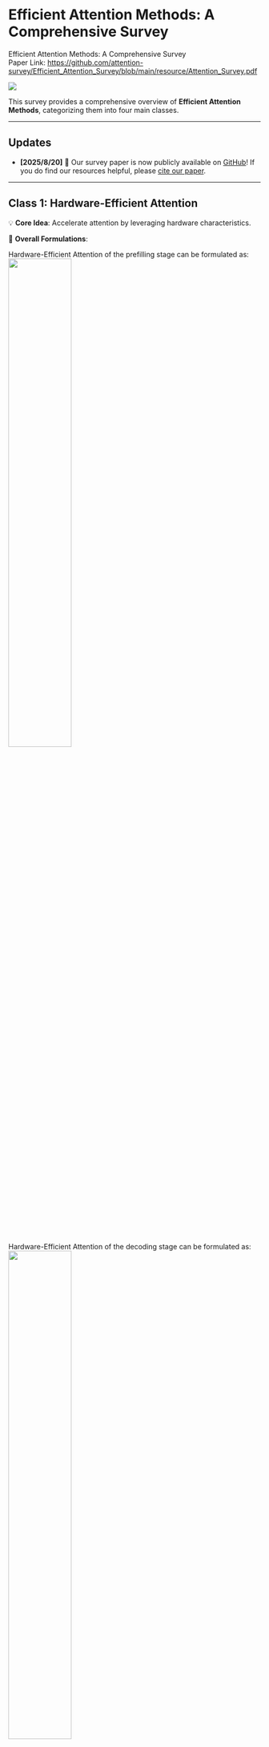 # Efficient Attention Methods: A Comprehensive Survey

Efficient Attention Methods: A Comprehensive Survey  
Paper Link: https://github.com/attention-survey/Efficient_Attention_Survey/blob/main/resource/Attention_Survey.pdf



![](./png_figs/fig2.png)

This survey provides a comprehensive overview of **Efficient Attention Methods**, categorizing them into four main classes.

-----

## Updates

 - **[2025/8/20]** 🎉 Our survey paper is now publicly available on [GitHub](./resources/paper.pdf)! If you do find our resources helpful, please [cite our paper](#citation).


-----

## Class 1: Hardware-Efficient Attention

💡 **Core Idea**: Accelerate attention by leveraging
hardware characteristics.

📝 **Overall Formulations**: 

Hardware-Efficient Attention of the prefilling stage can be formulated as:
 <img src="./png_figs/formula1.png" width="50%" height="50%">

Hardware-Efficient Attention of the decoding stage can be formulated as:
 <img src="./png_figs/formula2.png" width="50%" height="50%">

 ---

An example is **FlashAttention**, which tiles $Q, K, V$ to progressively compute the attention output $O$. Such a strategy avoids the I/O of $S, P$ matrices in the shape of $N \times N$.

 <img src="./png_figs/fig1.png" width="70%" height="70%">

---

The table below summarizes various hardware-efficient attention methods. 👇

![](./png_figs/table2.png)


-----

## Class2: Compact Attention

💡 **Core Idea**: Compressing the KV cache
of attention by weight sharing or low rank decomposition while keeping computational
cost unchanged, as with a full-sized KV cache. 

📝 **Overall Formulations**: 

 <img src="./png_figs/formula3.png" width="50%" height="50%">

---

 Below is a comparison of various approaches in compact attention. 👇

![](./png_figs/table3.png)


-----

## Class3: Sparse Attention

💡 **Core Idea**: Selectively performing certain computations in attention while omitting others.

📝 **Overall Formulations**: 

 <img src="./png_figs/formula4.png" width="90%" height="90%">

 ---

The table below summarizes various sparse attention methods. 👇

![](./png_figs/table4.png)

-----

## Class4: Linear Attention

💡 **Core Idea**: Modifying the
computational logic of attention to reduce its complexity to $O(N)$. 

📝 **Overall Formulations**: 

 <img src="./png_figs/formula5.png" width="50%" height="50%">

---
### Computational Forms

Linear Attention can be implemented in three primary forms: **parallel**, **recurrent**, and **chunkwise**.

![](./png_figs/fig3.png)

---

### Gating Mechanisms

Many linear attention methods incorporate **forget gates** and **select gates**.

 <img src="./png_figs/fig4.png" width="70%" height="70%">

Based on the presence of these gates, we can classify linear attention methods as follows:

1.  **Naive Linear Attention (No Gates)**

    📝 The table below summarizes naive attention methods. 👇

    ![](./png_figs/table5.png)


2.  **Linear Attention with a Forget Gate**

    📝 This table compares methods that use a forget gate. 👇

    ![](./png_figs/table6.png)


3.  **Linear Attention with Forget and Select Gates**

    📝 This table compares methods that utilize both forget gate and select gate. 👇

    ![](./png_figs/table6.png)
    

### A Special Case: Test-Time Training (TTT)

A unique approach, **Test-Time Training (TTT)**, treats the hidden states of linear attention as learnable parameters.

 <img src="./png_figs/fig5.png" width="70%" height="70%">

-----

## Citation

If you find our work helpful, please consider citing our paper:

```
@article{zhang2025efficient,
  title={Efficient Attention Methods: A Comprehensive Survey},
  author={Jintao Zhang and Rundong Su and Chunyu Liu and Jia Wei and Ziteng Wang and Pengle Zhang and Haoxu Wang and Huiqiang Jiang and Haofeng Huang and Chendong Xiang and Haocheng Xi and Shuo Yang and Xingyang Li and Yuezhou Hu and Tianyu Fu and Tianchen Zhao and Yicheng Zhang and Youhe Jiang and Chang Chen and Kai Jiang and Huayu Chen and Min Zhao and Xiaoming Xu and Jun Zhu and Jianfei Chen},
  year={2025}
}
```